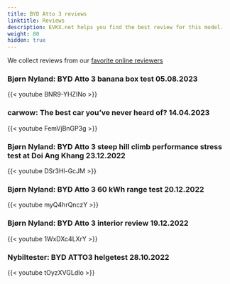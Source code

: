 ```yaml
---
title: BYD Atto 3 reviews
linktitle: Reviews
description: EVKX.net helps you find the best review for this model. 
weight: 80
hidden: true
---
```

<object type="image/svg+xml" data="../modelnavigation.svg"></object>
We collect reviews from our [favorite online reviewers](/guides/evreviewers/)

### Bjørn Nyland: BYD Atto 3 banana box test 05.08.2023

{{< youtube BNR9-YHZINo >}}

### carwow: The best car you’ve never heard of? 14.04.2023

{{< youtube FemVjBnGP3g >}}

### Bjørn Nyland: BYD Atto 3 steep hill climb performance stress test at Doi Ang Khang 23.12.2022

{{< youtube DSr3Hl-GcJM >}}

### Bjørn Nyland: BYD Atto 3 60 kWh range test 20.12.2022

{{< youtube myQ4hrQnczY >}}

### Bjørn Nyland: BYD Atto 3 interior review 19.12.2022

{{< youtube 1WxDXc4LXrY >}}

### Nybiltester: BYD ATTO3 helgetest 28.10.2022

{{< youtube tOyzXVGLdIo >}}

